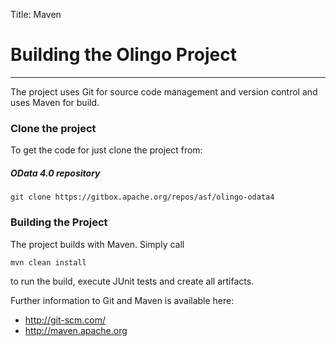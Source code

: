Title:     Maven

# Building the Olingo Project
---

The project uses Git for source code management and version control and uses Maven for build.

### Clone the project

To get the code for just clone the project from:

##### OData 4.0 repository

    git clone https://gitbox.apache.org/repos/asf/olingo-odata4

### Building the Project

The project builds with Maven. Simply call

    mvn clean install

to run the build, execute JUnit tests and create all artifacts.

Further information to Git and Maven is available here:

* http://git-scm.com/
* http://maven.apache.org
